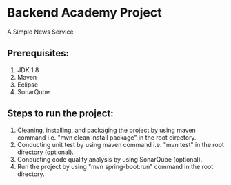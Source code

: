 # Backend Academy Project
A Simple News Service 

## Prerequisites:
1. JDK 1.8
2. Maven
3. Eclipse
4. SonarQube

## Steps to run the project:
1. Cleaning, installing, and packaging the project by using maven command i.e. "mvn clean install package" in the root directory.
2. Conducting unit test by using maven command i.e. "mvn test" in the root directory (optional).
3. Conducting code quality analysis by using SonarQube (optional).
4. Run the project by using "mvn spring-boot:run" command in the root directory.
